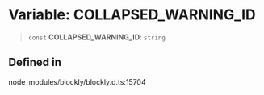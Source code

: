 # Variable: COLLAPSED_WARNING_ID

> `const` **COLLAPSED_WARNING_ID**: `string`

## Defined in

node_modules/blockly/blockly.d.ts:15704
